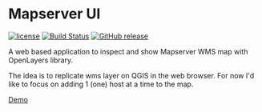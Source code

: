 # Mapserver UI

[![license](https://img.shields.io/github/license/zackad/mapserv-ui.svg)](https://github.com/zackad/mapserv-ui/blob/master/LICENSE)
[![Build Status](https://travis-ci.org/zackad/mapserv-ui.svg?branch=master)](https://travis-ci.org/zackad/mapserv-ui)
[![GitHub release](https://img.shields.io/github/release/zackad/mapserv-ui.svg)](https://github.com/zackad/mapserv-ui/releases)

A web based application to inspect and show Mapserver WMS map with OpenLayers library.

The idea is to replicate wms layer on QGIS in the web browser. For now I'd like to focus on adding 1 (one) host at a time to the map.

[Demo](https://zackad.github.io/mapserv-ui/)
